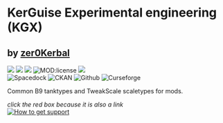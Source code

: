 # KerGuise Experimental engineering (KGX)  
## by [zer0Kerbal][LINK:zer0Kerbal]  
![][SHIELD:mod] ![][SHIELD:ksp] ![][SHIELD:ksp-avc] ![MOD:license][SHIELD:license] ![][LOGO:mit]  
![Spacedock](https://img.shields.io/badge/SpaceDock-listed-blue.svg?style=plastic) ![CKAN](https://img.shields.io/badge/CKAN-Indexed-blue.svg?style=plastic) ![Github](https://img.shields.io/badge/Github-Indexed-blue.svg?style=plastic) ![Curseforge](https://img.shields.io/badge/CurseForge-listed-blue.svg?style=plastic)

Common B9 tanktypes and TweakScale scaletypes for mods.

*click the red box because it is also a link*  
[![How to get support][image:get-support]][thread:getsupport]


[MOD:license]:      https://github.com/zer0Kerbal/ScrapYard/blob/master/LICENSE
[SHIELD:mod]:       https://img.shields.io/endpoint?url=https://raw.githubusercontent.com/zer0Kerbal/KGEx/master/json/mod.json
[SHIELD:ksp]:       https://img.shields.io/endpoint?url=https://raw.githubusercontent.com/zer0Kerbal/KGEx/master/json/ksp.json
[SHIELD:license]:   https://img.shields.io/endpoint?url=https://raw.githubusercontent.com/zer0Kerbal/KGEx/master/json/license.json
[SHIELD:ksp-avc]:   https://img.shields.io/badge/KSP-AVC--supported-brightgreen.svg?style=plastic

[LOGO:mit]:   https://i.postimg.cc/bvjfsMP5/MIT-17x17.png
[image:get-support]: https://i.postimg.cc/vHP6zmrw/image.png

[thread:getsupport]: https://forum.kerbalspaceprogram.com/index.php?/topic/83212-*

[LINK:zer0Kerbal]: https://forum.kerbalspaceprogram.com/index.php?/profile/190933-zer0kerbal/
<!-- 
this file is licensed:
GPLv2 2020
zer0Kerbal
-->
